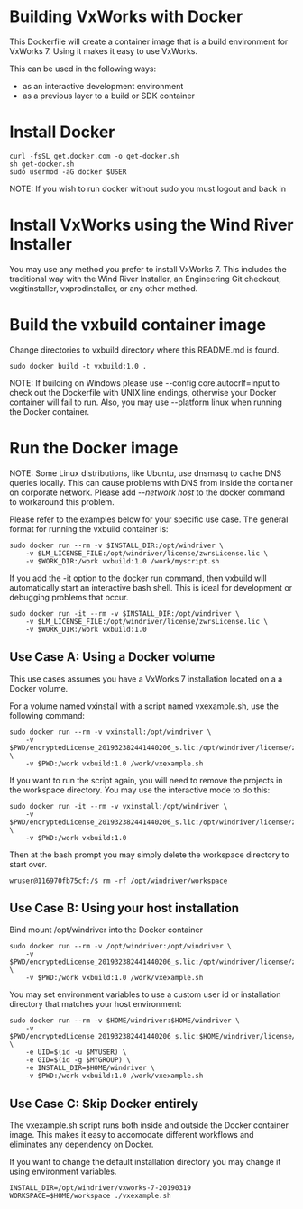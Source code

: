 Building VxWorks with Docker
==============================

This Dockerfile will create a container image that is a build environment for VxWorks 7. Using it makes it easy to use VxWorks.

This can be used in the following ways:
- as an interactive development environment
- as a previous layer to a build or SDK container

# Install Docker

```
curl -fsSL get.docker.com -o get-docker.sh
sh get-docker.sh
sudo usermod -aG docker $USER
```

NOTE: If you wish to run docker without sudo you must logout and back in

# Install VxWorks using the Wind River Installer

You may use any method you prefer to install VxWorks 7.  This includes the traditional way
with the Wind River Installer, an Engineering Git checkout, vxgitinstaller, vxprodinstaller,
or any other method.


# Build the vxbuild container image

Change directories to vxbuild directory where this README.md is found.

```
sudo docker build -t vxbuild:1.0 .
```

NOTE: If building on Windows please use --config core.autocrlf=input to
check out the Dockerfile with UNIX line endings, otherwise your Docker
container will fail to run.  Also, you may use --platform linux when
running the Docker container.

# Run the Docker image

NOTE: Some Linux distributions, like Ubuntu, use dnsmasq to cache DNS queries
locally.  This can cause problems with DNS from inside the container on corporate
network. Please add *--network host* to the docker command to workaround this problem.

Please refer to the examples below for your specific use case.  The general format for running
the vxbuild container is:
```
sudo docker run --rm -v $INSTALL_DIR:/opt/windriver \
    -v $LM_LICENSE_FILE:/opt/windriver/license/zwrsLicense.lic \
    -v $WORK_DIR:/work vxbuild:1.0 /work/myscript.sh
```

If you add the -it option to the docker run command, then vxbuild will automatically start an
interactive bash shell.  This is ideal for development or debugging problems that occur.
```
sudo docker run -it --rm -v $INSTALL_DIR:/opt/windriver \
    -v $LM_LICENSE_FILE:/opt/windriver/license/zwrsLicense.lic \
    -v $WORK_DIR:/work vxbuild:1.0
```

## Use Case A: Using a Docker volume

This use cases assumes you have a VxWorks 7 installation located on a a Docker volume.

For a volume named vxinstall with a script named vxexample.sh, use the following command:
```
sudo docker run --rm -v vxinstall:/opt/windriver \
    -v $PWD/encryptedLicense_201932382441440206_s.lic:/opt/windriver/license/zwrsLicense.lic \
    -v $PWD:/work vxbuild:1.0 /work/vxexample.sh
```

If you want to run the script again, you will need to remove the projects in the workspace
directory.  You may use the interactive mode to do this:

```
sudo docker run -it --rm -v vxinstall:/opt/windriver \
    -v $PWD/encryptedLicense_201932382441440206_s.lic:/opt/windriver/license/zwrsLicense.lic \
    -v $PWD:/work vxbuild:1.0
```

Then at the bash prompt you may simply delete the workspace directory to start over.

```
wruser@116970fb75cf:/$ rm -rf /opt/windriver/workspace
```

## Use Case B: Using your host installation

Bind mount /opt/windriver into the Docker container

```
sudo docker run --rm -v /opt/windriver:/opt/windriver \
    -v $PWD/encryptedLicense_201932382441440206_s.lic:/opt/windriver/license/zwrsLicense.lic \
    -v $PWD:/work vxbuild:1.0 /work/vxexample.sh
```

You may set environment variables to use a custom user id or installation directory that matches
your host environment:

```
sudo docker run --rm -v $HOME/windriver:$HOME/windriver \
    -v $PWD/encryptedLicense_201932382441440206_s.lic:$HOME/windriver/license/zwrsLicense.lic \
    -e UID=$(id -u $MYUSER) \
    -e GID=$(id -g $MYGROUP) \
    -e INSTALL_DIR=$HOME/windriver \
    -v $PWD:/work vxbuild:1.0 /work/vxexample.sh
```

## Use Case C: Skip Docker entirely

The vxexample.sh script runs both inside and outside the Docker container image.
This makes it easy to accomodate different workflows and eliminates any dependency on
Docker.

If you want to change the default installation directory you may change it using
environment variables.

```
INSTALL_DIR=/opt/windriver/vxworks-7-20190319 WORKSPACE=$HOME/workspace ./vxexample.sh
```
